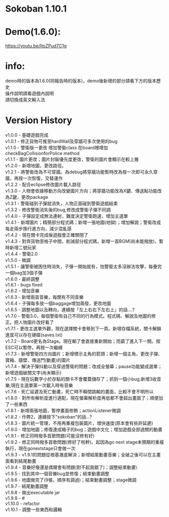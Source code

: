﻿# Sokoban 1.10.1

# Demo(1.6.0):
https://youtu.be/ItoZPud7C1g

# info:
demo時的版本為1.6.0(同報告時的版本)，demo後新增的部分請看下方的版本歷史\
操作說明請看遊戲內說明\
請切換成英文輸入法

# Version History
v1.0.0 - 基礎遊戲完成\
v1.0.1 - 修正貨物可推至hardWall及穿牆可多次使用的bug\
v1.1.0 - 警衛版一更改 增加警衛class 在board裡增加checkBagCollisionforPolice method\
v1.1.1 - 圖片更改；圖片封裝優先度更改，警衛的圖片會顯示在較上層\
v1.2.0 - 新增地圖，更改路徑。\
v1.2.1 - 將警衛改為不可穿牆。為debug將穿牆功能暫時改為按一次即可永久穿牆，再按一次恢復，交替運作\
v1.2.2 - 配合eclipse修改圖片載入路徑\
v1.3.0 - 人物會依據移動方向改變圖片方向；將穿牆功能改為X鍵、傳送點功能改為Z鍵，更改package\
v1.3.1 - 警衛碰到子彈就消失，人物正面碰到警衛遊戲結束\
v1.3.2 - 修改警衛消失後的bug,修改成警衛子彈不同調\
v1.4.0 - 子彈設定成無法連射，難度決定警衛跑速，增加主選單\
v1.4.1 - 新增圖片；精簡部分程式碼；新增一張地圖(地獄)；增加解說；警衛改成每走兩步換行進方向，減少混亂感\
v1.4.2 - 現在關卡完成後遊戲會正確關閉了\
v1.4.3 - 對齊貨物至格子中間，削減部分程式碼，新增一首BGM(尚未能撥放)，暫時新增二號玩家\
v1.4.4 - 警衛2.0 \
v1.5.0 - 微調 \
v1.5.1 - 讓警衛被困住時消失，子彈一開始就有，怕警衛太多沒辦法攻擊，每疊完一個bag加3個子彈 \
v1.6.0 - 最終調整 \
v1.6.1 - bugs fixed \
v1.6.2 - 增加音樂 \
v1.6.3 - 新增兩首音樂，每關有不同音樂 \
v1.6.4 - 子彈每多放一個baggage增加兩發，更改地圖 \
v1.6.5 - 調整地圖以及轉向，連續按「左上右右下左右上」的話....? \
v1.7.0 - 警衛3.0，每個警衛有自己不同的行為模式。程式碼、解說及地圖的修正。把人物圖片改好看了 \
v1.7.1 - 更改主選單外觀，現在選擇關卡會移到下一頁。新增存檔系統，關卡解鎖進度可以存在硬碟(saves.txt) \
v1.7.2 - Board更名為Stage。現在輸了會直接重新開始；而贏了進入下一關。按ESC可以暫停，再按一次繼續 \
v1.7.3 - 新增警衛四方向圖片；新增標示主角的箭頭；新增一個主角，更改子彈、寶箱、牆壁、傳送門(動畫)的圖片 \
v1.7.4 - 解決子彈抖動以及穿過警衛的問題；改成全螢幕；pause功能變成選單；新增遊戲破關文字(尚未顯示)\
v1.7.5 - 現在玩數字小於存點的關卡不會覆蓋儲存了；抓到一個小bug;新增3收音樂;現在主選單第一次載入時有音樂\
v1.7.6 - 死亡延遲及死亡動畫，死亡時不瞬間跳輸的畫面，比較不會不明所以\
v1.8.0 - 對所有解析度進行適配，現在螢幕解析度再低都不會超出畫面了；順便加了一些東西 \
v1.8.1 - 新增兩張地圖，暫停畫面修飾；actionListener微調\
v1.8.2 - 作弊2，連續按下"sokoban"的話...?\
v1.8.3 - 圖片統一管理，不用再重複包裝圖片，增快速度(原本會有些許延遲)\
v1.9.0 - 增加地圖；修復達成箱子的bug；遊戲中文化；增加遊戲全部過關的動畫\
v1.9.1 - 修正同時撥多首歌問題(可能沒修有好)\
v1.9.2 - 修正同時撥多首歌問題(修好了啦幹)。起因為go next stage未預期的重複執行，現在gonextstage只會做一次\
v1.9.3 - v1.9.1的問題從根基澈底解決；新增結尾動畫音樂；全破之後可以在主畫面看到結尾動畫\
v1.9.4 - 音樂好像還是偶爾會有問題(對不起我錯了)；調整結束動畫\ \
v1.9.5 - 找到其中一個音樂bug並修復；結束動畫調整\
v1.9.6 - 地圖做完了(9張，順序有調過)；結束動畫調整；stage微調\
v1.9.7 - 結尾動畫調整\
v1.9.8 - 做出executable jar\
v1.9.9 - #\
v1.10.0 - refactor\
v1.10.1 - 調整一些東西和邏輯
